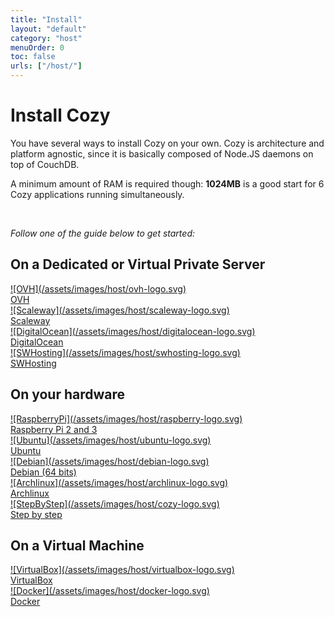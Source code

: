 ```yaml
---
title: "Install"
layout: "default"
category: "host"
menuOrder: 0
toc: false
urls: ["/host/"]
---
```



# Install Cozy

You have several ways to install Cozy on your own. Cozy is architecture and platform agnostic, since it is basically composed of Node.JS daemons on top of CouchDB.

A minimum amount of RAM is required though: **1024MB** is a good start for 6 Cozy applications running simultaneously.

<br>

*Follow one of the guide below to get started:*

## On a Dedicated or Virtual Private Server

<div class="install-logo">

  <a href="install-on-ovh.html">
    ![OVH](/assets/images/host/ovh-logo.svg)<div class="label">OVH</div>
  </a>

  <a href="install-on-scaleway.html">
    ![Scaleway](/assets/images/host/scaleway-logo.svg)
    <div class="label">Scaleway</div>
  </a>

  <a href="install-on-digitalocean.html">
    ![DigitalOcean](/assets/images/host/digitalocean-logo.svg)
    <div class="label">DigitalOcean</div>
  </a>

  <a href="install-on-swhosting.html">
    ![SWHosting](/assets/images/host/swhosting-logo.svg)<div class="label">SWHosting</div>
  </a>
</div>


## On your hardware

<div class="install-logo">
  <a href="install-on-raspberry.html">
    ![RaspberryPi](/assets/images/host/raspberry-logo.svg)<div class="label">Raspberry Pi 2 and 3</div>
  </a>
  <a href="install-on-ubuntu.html">
    ![Ubuntu](/assets/images/host/ubuntu-logo.svg)<div class="label">Ubuntu</div>
  </a>
  <a href="install-on-debian.html">
    ![Debian](/assets/images/host/debian-logo.svg)<div class="label">Debian (64 bits)</div>
  </a>
  <a href="install-on-archlinux.html">
    ![Archlinux](/assets/images/host/archlinux-logo.svg)<div class="label">Archlinux</div>
  </a>
  <a href="install-step-by-step.html">
    ![StepByStep](/assets/images/host/cozy-logo.svg)<div class="label">Step by step</div>
  </a>
</div>


## On a Virtual Machine

<div class="install-logo">
  <a href="install-on-virtualbox.html">
    ![VirtualBox](/assets/images/host/virtualbox-logo.svg)<div class="label">VirtualBox</div>
  </a>
  <a href="install-on-docker.html">
    ![Docker](/assets/images/host/docker-logo.svg)<div class="label">Docker</div>
  </a>
</div>

</form>

